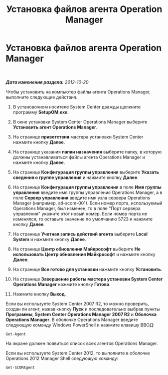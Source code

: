 ﻿---
title: Установка файлов агента Operation Manager
TOCTitle: Установка файлов агента Operation Manager
ms:assetid: e2246c44-0c75-43fc-8b04-26e53c5dd572
ms:mtpsurl: https://technet.microsoft.com/ru-ru/library/JJ205345(v=OCS.15)
ms:contentKeyID: 49311435
ms.date: 05/19/2016
mtps_version: v=OCS.15
ms.translationtype: HT
---

# Установка файлов агента Operation Manager

 

_**Дата изменения раздела:** 2012-10-20_

Чтобы установить на компьютер файлы агента Operations Manager, выполните следующие действия.

1.  В установочном носителе System Center дважды щелкните программу **SetupOM.exe**.

2.  В окне установки System Center Operations Manager выберите **Установить агент Operations Manager**.

3.  На странице **приветствия** мастера установки System Center нажмите кнопку **Далее**.

4.  На странице указания **папки назначения** выберите папку, в которую должны устанавливаться файлы агента Operations Manager и нажмите кнопку **Далее**.

5.  На странице **Конфигурация группы управления** выберите **Указать сведения о группе управления** и нажмите кнопку **Далее**.

6.  На странице **Конфигурация группы управления** в поле **Имя группы управления** введите имя группы управления Operations Manager, а в поле **Сервер управления** введите имя узла сервера Operations Manager (например, atl-scom-001). Если номер порта, используемый Operations Manager, был изменен, то в поле "Порт сервера управления" укажите этот новый номер. Если номер порта не изменялся, то оставьте значение по умолчанию 5723 и нажмите кнопку **Далее**.

7.  На странице **Учетная запись действий агента** выберите **Local System** и нажмите кнопку **Далее**.

8.  На странице **Центр обновления Майкрософт** выберите **Не использовать Центр обновления Майкрософт** и нажмите кнопку **Далее**.

9.  На странице **Все готово для установки** нажмите кнопку **Установить**.

10. На странице **Завершение работы мастера установки System Center Operations Manager** нажмите кнопку **Готово**.

11. Нажмите кнопку **Выход**.

Если вы используете System Center 2007 R2, то можно проверить, создан ли агент, нажав кнопку **Пуск** и последовательно выбрав пункты **Программы**, **System Center Operations Manager 2007 R2** и **Оболочка Operations Manager**. В оболочке Operations Manager введите следующую команду Windows PowerShell и нажмите клавишу ВВОД:

    Get-Agent 

На экране должен появиться список всех агентов Operations Manager.

Если вы используете System Center 2012, то выполните в оболочке Operations 2012 Manager Shell следующую команду:

    Get-SCOMAgent

